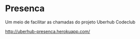 # Presenca
Um meio de facilitar as chamadas do projeto Uberhub Codeclub

http://uberhub-presenca.herokuapp.com/
